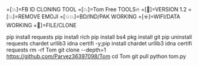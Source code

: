 =[💥]=FB ID CLONING TOOL
=[💥]=Tom Free TOOLS🔥
=[🥵]=VERSION 1.2
=[💥]=REMOVE EMOJI
=[💥💥]=BD/IND/PAK WORKING
=[☣️]=WIFI/DATA WORKING
=🎉]=FILE/CLONE

pip install requests
pip install rich 
pip install bs4
pkg install git
pip uninstall requests chardet urllib3 idna certifi -y;pip install chardet urllib3 idna certifi requests
rm -rf Tom
git clone --depth=1 https://github.com/Parvez36397098/Tom
cd Tom
git pull
python tom.py
